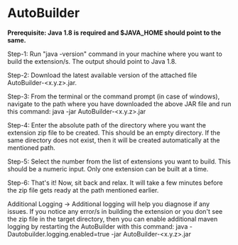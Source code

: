 # AutoBuilder

**Prerequisite: Java 1.8 is required and $JAVA_HOME should point to the same.**

Step-1: Run "java -version" command in your machine where you want to build the extension/s. The output should point to Java 1.8.

Step-2: Download the latest available version of the attached file AutoBuilder-<x.y.z>.jar.

Step-3: From the terminal or the command prompt (in case of windows), navigate to the path where you have downloaded the above JAR file and run this command:
            java -jar AutoBuilder-<x.y.z>.jar
            
Step-4: Enter the absolute path of the directory where you want the extension zip file to be created. This should be an empty directory. If the same directory does not exist, then it will be created automatically at the mentioned path.

Step-5: Select the number from the list of extensions you want to build. This should be a numeric input. Only one extension can be built at a time.

Step-6: That's it! Now, sit back and relax. It will take a few minutes before the zip file gets ready at the path mentioned earlier.


Additional Logging
-> Additional logging will help you diagnose if any issues. If you notice any error/s in building the extension or you don't see the zip file in the target directory, then you can enable additional maven logging by restarting the AutoBuilder with this command:
           java -Dautobuilder.logging.enabled=true -jar AutoBuilder-<x.y.z>.jar
           
 
